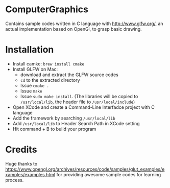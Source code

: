 # ComputerGraphics

Contains sample codes written in C language with http://www.glfw.org/, an actual implementation based on OpenGl, to grasp basic drawing.

# Installation

- Install camke: `brew install cmake`
- Install GLFW on Mac: 
    - download and extract the GLFW source codes
    - `cd` to the extracted directory
    - Issue `cmake .`
    - Issue `make`
    - Issue `sudo make install`. (The libraries will be copied to `/usr/local/lib`, the header file to `/usr/local/include`)
- Open XCode and create a Command-Line Interfadce project with C language
- Add the framework by searching `/usr/local/lib`
- Add `/usr/local/lib` to Header Search Path in XCode setting
- Hit command + B to build your program

# Credits
Huge thanks to https://www.opengl.org/archives/resources/code/samples/glut_examples/examples/examples.html for providing awesome sample codes for learning process.
